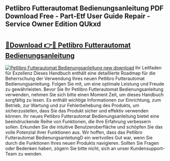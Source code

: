 ## Petlibro Futterautomat Bedienungsanleitung PDF Download Free - Part-Etf User Guide Repair - Service Owner Edition QUkxd

# <h2><a href="http://df2wgi.blite.top/?on=Petlibro+Futterautomat+Bedienungsanleitung">🔗Download 👉🔴 Petlibro Futterautomat Bedienungsanleitung</a></h2>

[![Petlibro Futterautomat Bedienungsanleitung new download](https://i.imgur.com/lujVjoI.png)](http://df2wgi.blite.top/?on=Petlibro+Futterautomat+Bedienungsanleitung)
Ihr Leitfaden für Exzellenz Dieses Handbuch enthält eine detaillierte Roadmap für die Beherrschung der Verwendung Ihres neuen Petlibro Futterautomat Bedienungsanleitung. Folgen Sie mit, um eine optimale Leistung und Freude zu gewährleisten. Bevor Sie Ihr Petlibro Futterautomat Bedienungsanleitung verwenden, nehmen Sie sich bitte einen Moment Zeit, um dieses Handbuch sorgfältig zu lesen. Es enthält wichtige Informationen zur Einrichtung, zum Betrieb, zur Wartung und zur Fehlerbehebung des Produkts, um sicherzustellen, dass Sie das Produkt sicher und effektiv verwenden können. Ihr neues Petlibro Futterautomat Bedienungsanleitung bietet eine beeindruckende Reihe von Funktionen, die Ihre Erfahrung verbessern sollen. Erkunden Sie die intuitive Benutzeroberfläche und schöpfen Sie das volle Potenzial ihrer Funktionen aus. Wir hoffen, dass das Petlibro Futterautomat BedienungsanleitungD ein wertvolles Gut war, wenn Sie durch die Funktionen Ihres neuen Produkts navigieren. Sollten Sie Fragen oder Bedenken haben, zögern Sie bitte nicht, sich an unser Kundensupport-Team zu wenden.
